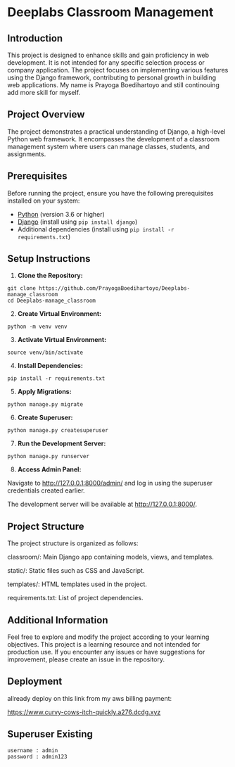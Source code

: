 # Deeplabs Classroom Management

## Introduction

This project is designed to enhance skills and gain proficiency in web development. It is not intended for any specific selection process or company application. The project focuses on implementing various features using the Django framework, contributing to personal growth in building web applications. My name is Prayoga Boedihartoyo and still continouing add more skill for myself.

## Project Overview

The project demonstrates a practical understanding of Django, a high-level Python web framework. It encompasses the development of a classroom management system where users can manage classes, students, and assignments.

## Prerequisites

Before running the project, ensure you have the following prerequisites installed on your system:

- [Python](https://www.python.org/) (version 3.6 or higher)
- [Django](https://www.djangoproject.com/) (install using `pip install django`)
- Additional dependencies (install using `pip install -r requirements.txt`)

## Setup Instructions

1. **Clone the Repository:**
  ```
  git clone https://github.com/PrayogaBoedihartoyo/Deeplabs-manage_classroom
  cd Deeplabs-manage_classroom
  ```
2. **Create Virtual Environment:**
  ```
  python -m venv venv
  ```
3. **Activate Virtual Environment:**
  ```
  source venv/bin/activate
  ```
4. **Install Dependencies:**
  ```
  pip install -r requirements.txt
  ```
5. **Apply Migrations:**
  ```
  python manage.py migrate
  ```
6. **Create Superuser:**
  ```
  python manage.py createsuperuser
  ```
7. **Run the Development Server:**
  ```
  python manage.py runserver
  ```
8. **Access Admin Panel:**

Navigate to http://127.0.0.1:8000/admin/ and log in using the superuser credentials created earlier.

The development server will be available at http://127.0.0.1:8000/.

## Project Structure
The project structure is organized as follows:

 classroom/: Main Django app containing models, views, and templates.
 
 static/: Static files such as CSS and JavaScript.
 
 templates/: HTML templates used in the project.
 
 requirements.txt: List of project dependencies.

## Additional Information 
Feel free to explore and modify the project according to your learning objectives. This project is a learning resource and not intended for production use. If you encounter any issues or have suggestions for improvement, please create an issue in the repository.

## Deployment
allready deploy on this link from my aws billing payment:

https://www.curvy-cows-itch-quickly.a276.dcdg.xyz
   
## Superuser Existing
```
username : admin
password : admin123
```
